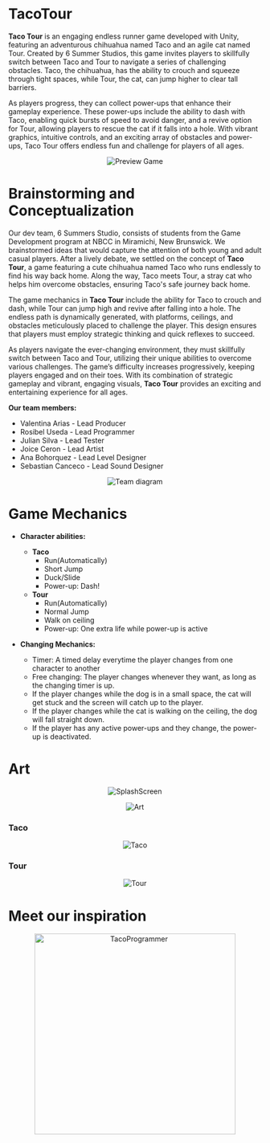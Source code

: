 # TacoTour

**Taco Tour** is an engaging endless runner game developed with Unity, featuring an adventurous chihuahua named Taco and an agile cat named Tour. Created by 6 Summer Studios, this game invites players to skillfully switch between Taco and Tour to navigate a series of challenging obstacles. Taco, the chihuahua, has the ability to crouch and squeeze through tight spaces, while Tour, the cat, can jump higher to clear tall barriers.

As players progress, they can collect power-ups that enhance their gameplay experience. These power-ups include the ability to dash with Taco, enabling quick bursts of speed to avoid danger, and a revive option for Tour, allowing players to rescue the cat if it falls into a hole. With vibrant graphics, intuitive controls, and an exciting array of obstacles and power-ups, Taco Tour offers endless fun and challenge for players of all ages.

<p align="center">
     <img src="https://github.com/rosibeluseda/TacoTour/assets/145386489/1743587f-b706-4bc6-a6b2-6646eb5df085" alt="Preview Game">
</p>

# Brainstorming and Conceptualization
Our dev team, 6 Summers Studio, consists of students from the Game Development program at NBCC in Miramichi, New Brunswick. We brainstormed ideas that would capture the attention of both young and adult casual players. After a lively debate, we settled on the concept of **Taco Tour**, a game featuring a cute chihuahua named Taco who runs endlessly to find his way back home. Along the way, Taco meets Tour, a stray cat who helps him overcome obstacles, ensuring Taco's safe journey back home.

The game mechanics in **Taco Tour** include the ability for Taco to crouch and dash, while Tour can jump high and revive after falling into a hole. The endless path is dynamically generated, with platforms, ceilings, and obstacles meticulously placed to challenge the player. This design ensures that players must employ strategic thinking and quick reflexes to succeed.

As players navigate the ever-changing environment, they must skillfully switch between Taco and Tour, utilizing their unique abilities to overcome various challenges. The game’s difficulty increases progressively, keeping players engaged and on their toes. With its combination of strategic gameplay and vibrant, engaging visuals, **Taco Tour** provides an exciting and entertaining experience for all ages.

**Our team members:**
- Valentina Arias - Lead Producer
- Rosibel Useda - Lead Programmer
- Julian Silva - Lead Tester
- Joice Ceron - Lead Artist
- Ana Bohorquez - Lead Level Designer
- Sebastian Canceco - Lead Sound Designer

<p align="center">
     <img src="https://github.com/rosibeluseda/TacoTour/assets/145386489/08f9cabf-ab86-4ea4-b28c-ac691b26a16f" alt="Team diagram">
</p>

# Game Mechanics
* **Character abilities:**
	- **Taco**
		- Run(Automatically)
		- Short Jump
		- Duck/Slide
		- Power-up: Dash!
  	- **Tour**
		- Run(Automatically)
		- Normal Jump
		- Walk on ceiling
		- Power-up: One extra life while power-up is active

* **Changing Mechanics:**
	* Timer: A timed delay everytime the player changes from one character to another 
	* Free changing: The player changes whenever they want, as long as the changing timer is up.
	* If the player changes while the dog is in a small space, the cat will get stuck and the screen will catch up to the player.
	* If  the player changes while the cat is walking on the ceiling, the dog will fall straight down.
	* If the player has any active power-ups and they change, the power-up is deactivated.



# Art
<p align="center">
     <img src="https://github.com/rosibeluseda/TacoTour/assets/145386489/7c488dc3-bb8c-437f-b384-15315b5f2fe2" alt="SplashScreen">
</p>
<p align="center">
     <img src="https://github.com/rosibeluseda/TacoTour/assets/145386489/4eba684b-3f71-4f9b-a4a6-87e96460fa0f" alt="Art">
</p>
<h3>Taco</h3>
<p align="center">
     <img src="https://github.com/rosibeluseda/TacoTour/assets/145386489/7ef2c365-a806-4ac6-810c-aeb7d734640e" alt="Taco">
</p>
<h3>Tour</h3>
<p align="center">
     <img src="https://github.com/rosibeluseda/TacoTour/assets/145386489/139b7858-2949-40f3-ac2b-72d6391eaa04" alt="Tour">
</p>

# Meet our inspiration
<p align="center">
     <img src="https://github.com/rosibeluseda/TacoTour/assets/145386489/e9664837-e9ef-4558-942a-8aed0b5031f0" alt="TacoProgrammer" width="400">
</p>
